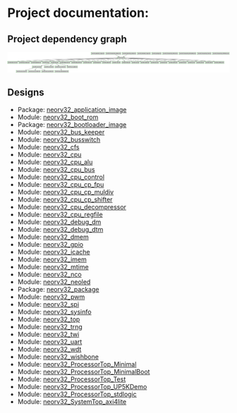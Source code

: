 # Project documentation: 
## Project dependency graph
![system](./doc_internal/dependency_graph.svg "System")
## Designs

- Package: [neorv32_application_image ](./doc_internal/neorv32_application_image.md)
- Module: [neorv32_boot_rom ](./doc_internal/neorv32_boot_rom.md)
- Package: [neorv32_bootloader_image ](./doc_internal/neorv32_bootloader_image.md)
- Module: [neorv32_bus_keeper ](./doc_internal/neorv32_bus_keeper.md)
- Module: [neorv32_busswitch ](./doc_internal/neorv32_busswitch.md)
- Module: [neorv32_cfs ](./doc_internal/neorv32_cfs.md)
- Module: [neorv32_cpu ](./doc_internal/neorv32_cpu.md)
- Module: [neorv32_cpu_alu ](./doc_internal/neorv32_cpu_alu.md)
- Module: [neorv32_cpu_bus ](./doc_internal/neorv32_cpu_bus.md)
- Module: [neorv32_cpu_control ](./doc_internal/neorv32_cpu_control.md)
- Module: [neorv32_cpu_cp_fpu ](./doc_internal/neorv32_cpu_cp_fpu.md)
- Module: [neorv32_cpu_cp_muldiv ](./doc_internal/neorv32_cpu_cp_muldiv.md)
- Module: [neorv32_cpu_cp_shifter ](./doc_internal/neorv32_cpu_cp_shifter.md)
- Module: [neorv32_cpu_decompressor ](./doc_internal/neorv32_cpu_decompressor.md)
- Module: [neorv32_cpu_regfile ](./doc_internal/neorv32_cpu_regfile.md)
- Module: [neorv32_debug_dm ](./doc_internal/neorv32_debug_dm.md)
- Module: [neorv32_debug_dtm ](./doc_internal/neorv32_debug_dtm.md)
- Module: [neorv32_dmem ](./doc_internal/neorv32_dmem.md)
- Module: [neorv32_gpio ](./doc_internal/neorv32_gpio.md)
- Module: [neorv32_icache ](./doc_internal/neorv32_icache.md)
- Module: [neorv32_imem ](./doc_internal/neorv32_imem.md)
- Module: [neorv32_mtime ](./doc_internal/neorv32_mtime.md)
- Module: [neorv32_nco ](./doc_internal/neorv32_nco.md)
- Module: [neorv32_neoled ](./doc_internal/neorv32_neoled.md)
- Package: [neorv32_package ](./doc_internal/neorv32_package.md)
- Module: [neorv32_pwm ](./doc_internal/neorv32_pwm.md)
- Module: [neorv32_spi ](./doc_internal/neorv32_spi.md)
- Module: [neorv32_sysinfo ](./doc_internal/neorv32_sysinfo.md)
- Module: [neorv32_top ](./doc_internal/neorv32_top.md)
- Module: [neorv32_trng ](./doc_internal/neorv32_trng.md)
- Module: [neorv32_twi ](./doc_internal/neorv32_twi.md)
- Module: [neorv32_uart ](./doc_internal/neorv32_uart.md)
- Module: [neorv32_wdt ](./doc_internal/neorv32_wdt.md)
- Module: [neorv32_wishbone ](./doc_internal/neorv32_wishbone.md)
- Module: [neorv32_ProcessorTop_Minimal ](./doc_internal/neorv32_ProcessorTop_Minimal.md)
- Module: [neorv32_ProcessorTop_MinimalBoot ](./doc_internal/neorv32_ProcessorTop_MinimalBoot.md)
- Module: [neorv32_ProcessorTop_Test ](./doc_internal/neorv32_ProcessorTop_Test.md)
- Module: [neorv32_ProcessorTop_UP5KDemo ](./doc_internal/neorv32_ProcessorTop_UP5KDemo.md)
- Module: [neorv32_ProcessorTop_stdlogic ](./doc_internal/neorv32_ProcessorTop_stdlogic.md)
- Module: [neorv32_SystemTop_axi4lite ](./doc_internal/neorv32_SystemTop_axi4lite.md)


